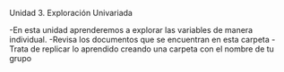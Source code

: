 Unidad 3. Exploración Univariada

-En esta unidad aprenderemos a explorar las variables de manera individual.
-Revisa los documentos que se encuentran en esta carpeta
-Trata de replicar lo aprendido creando una carpeta con el nombre de tu grupo